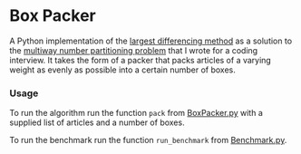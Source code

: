 # Box Packer
A Python implementation of the [largest differencing method](https://en.wikipedia.org/wiki/Largest_differencing_method) as a solution to the [multiway number partitioning problem](https://en.wikipedia.org/wiki/Multiway_number_partitioning) that I wrote for a coding interview. It takes the form of a packer that packs articles of a varying weight as evenly as possible into a certain number of boxes.

### Usage
To run the algorithm run the function `pack` from [BoxPacker.py](BoxPacker.py) with a supplied list of articles and a number of boxes.

To run the benchmark run the function `run_benchmark` from [Benchmark.py](Benchmark.py).
